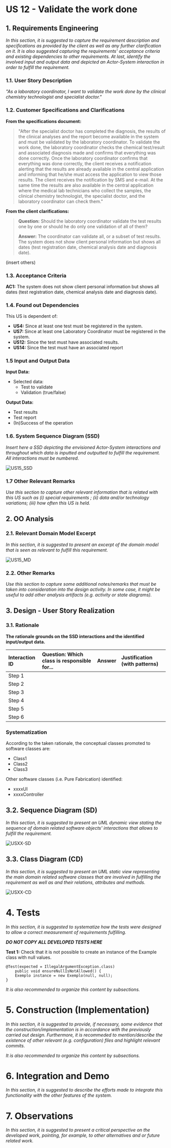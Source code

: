 # US 12 - Validate the work done

## 1. Requirements Engineering

*In this section, it is suggested to capture the requirement description and specifications as provided by the client as
well as any further clarification on it. It is also suggested capturing the requirements' acceptance criteria and
existing dependencies to other requirements. At last, identify the involved input and output data and depicted an
Actor-System interaction in order to fulfill the requirement.*

### 1.1. User Story Description

*"As a laboratory coordinator, I want to validate the work done by the clinical chemistry technologist and specialist doctor."*

### 1.2. Customer Specifications and Clarifications

**From the specifications document:**

> "After the specialist doctor has completed the diagnosis, the results of the clinical analyses and the
report become available in the system and must be validated by the laboratory coordinator. To
validate the work done, the laboratory coordinator checks the chemical test/result and associated
diagnosis made and confirms that everything was done correctly. Once the laboratory coordinator
confirms that everything was done correctly, the client receives a notification alerting that the
results are already available in the central application and informing that he/she must access the
application to view those results. The client receives the notification by SMS and e-mail. At the
same time the results are also available in the central application where the medical lab technicians
who collect the samples, the clinical chemistry technologist, the specialist doctor, and the laboratory
coordinator can check them."

**From the client clarifications:**

> **Question:**
> Should the laboratory coordinator validate the test results one by one or should he do only one validation of all of them?
>
> **Answer:**
>  The coordinator can validate all, or a subset of test results. The system does not show client personal information but shows all dates (test registration date, chemical analysis date and diagnosis date).

(insert others)

### 1.3. Acceptance Criteria

**AC1:** The system does not show client personal information but shows all dates (test registration date, chemical analysis date and diagnosis date).


### 1.4. Found out Dependencies

This US is dependent of:

- **US4:** Since at least one test must be registered in the system.
- **US7:** Since at least one Laboratory Coordinator must be registered in the system.
- **US12:** Since the test must have associated results.
- **US14:** Since the test must have an associated report

### 1.5 Input and Output Data

**Input Data:**

* Selected data:
    * Test to validate
    * Validation (true/false)

**Output Data:**

* Test results
* Test report  
* (In)Success of the operation

### 1.6. System Sequence Diagram (SSD)

*Insert here a SSD depicting the envisioned Actor-System interactions and throughout which data is inputted and
outputted to fulfill the requirement. All interactions must be numbered.*

![US15_SSD](US15_SSD.svg) 

### 1.7 Other Relevant Remarks

*Use this section to capture other relevant information that is related with this US such as (i) special requirements
; (ii) data and/or technology variations; (iii) how often this US is held.*

## 2. OO Analysis

### 2.1. Relevant Domain Model Excerpt

*In this section, it is suggested to present an excerpt of the domain model that is seen as relevant to fulfill this
requirement.*

![US15_MD](US15_MD.svg)

### 2.2. Other Remarks

*Use this section to capture some additional notes/remarks that must be taken into consideration into the design
activity. In some case, it might be useful to add other analysis artifacts (e.g. activity or state diagrams).*

## 3. Design - User Story Realization

### 3.1. Rationale

**The rationale grounds on the SSD interactions and the identified input/output data.**

| Interaction ID | Question: Which class is responsible for... | Answer  | Justification (with patterns)  |
|:-------------  |:--------------------- |:------------|:---------------------------- |
| Step 1         |							 |             |                              |
| Step 2         |							 |             |                              |
| Step 3         |							 |             |                              |
| Step 4         |							 |             |                              |
| Step 5         |							 |             |                              |
| Step 6         |							 |             |                              |              

### Systematization ##

According to the taken rationale, the conceptual classes promoted to software classes are:

* Class1
* Class2
* Class3

Other software classes (i.e. Pure Fabrication) identified:

* xxxxUI
* xxxxController

## 3.2. Sequence Diagram (SD)

*In this section, it is suggested to present an UML dynamic view stating the sequence of domain related software
objects' interactions that allows to fulfill the requirement.*

![USXX-SD](USXX-SD.svg)

## 3.3. Class Diagram (CD)

*In this section, it is suggested to present an UML static view representing the main domain related software classes
that are involved in fulfilling the requirement as well as and their relations, attributes and methods.*

![USXX-CD](USXX-CD.svg)

# 4. Tests

*In this section, it is suggested to systematize how the tests were designed to allow a correct measurement of
requirements fulfilling.*

**_DO NOT COPY ALL DEVELOPED TESTS HERE_**

**Test 1:** Check that it is not possible to create an instance of the Example class with null values.

	@Test(expected = IllegalArgumentException.class)
		public void ensureNullIsNotAllowed() {
		Exemplo instance = new Exemplo(null, null);
	}

*It is also recommended to organize this content by subsections.*

# 5. Construction (Implementation)

*In this section, it is suggested to provide, if necessary, some evidence that the construction/implementation is in
accordance with the previously carried out design. Furthermore, it is recommeded to mention/describe the existence of
other relevant (e.g. configuration) files and highlight relevant commits.*

*It is also recommended to organize this content by subsections.*

# 6. Integration and Demo

*In this section, it is suggested to describe the efforts made to integrate this functionality with the other features
of the system.*

# 7. Observations

*In this section, it is suggested to present a critical perspective on the developed work, pointing, for example, to
other alternatives and or future related work.*


